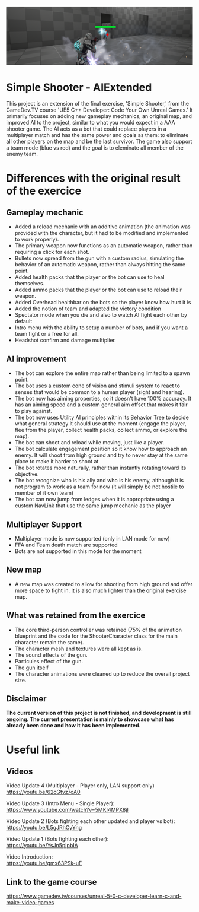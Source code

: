 ![Screenshot of the projectt](/Screenshot/ProjectHeader.png)</BR>
# Simple Shooter - AIExtended
This project is an extension of the final exercise, 'Simple Shooter,' from the GameDev.TV course 'UE5 C++ Developer: Code Your Own Unreal Games.' It primarily focuses on adding new gameplay mechanics, an original map, and improved AI to the project, similar to what you would expect in a AAA shooter game. The AI acts as a bot that could replace players in a multiplayer match and has the same power and goals as them: to eliminate all other players on the map and be the last survivor. The game also support a team mode (blue vs red) and the goal is to eleminate all member of the enemy team.

# Differences with the original result of the exercice
## Gameplay mechanic
- Added a reload mechanic with an additive animation (the animation was provided with the character, but it had to be modified and implemented to work properly).
- The primary weapon now functions as an automatic weapon, rather than requiring a click for each shot.
- Bullets now spread from the gun with a custom radius, simulating the behavior of an automatic weapon, rather than always hitting the same point.
- Added health packs that the player or the bot can use to heal themselves.
- Added ammo packs that the player or the bot can use to reload their weapon.
- Added Overhead healthbar on the bots so the player know how hurt it is
- Added the notion of team and adapted the victory condition
- Spectator mode when you die and also to watch AI fight each other by default
- Intro menu with the ability to setup a number of bots, and if you want a team fight or a free for all.
- Headshot confirm and damage multiplier.

## AI improvement
- The bot can explore the entire map rather than being limited to a spawn point.
- The bot uses a custom cone of vision and stimuli system to react to senses that would be common to a human player (sight and hearing).
- The bot now has aiming properties, so it doesn't have 100% accuracy. It has an aiming speed and a custom general aim offset that makes it fair to play against.
- The bot now uses Utility AI principles within its Behavior Tree to decide what general strategy it should use at the moment (engage the player, flee from the player, collect health packs, collect ammo, or explore the map).
- The bot can shoot and reload while moving, just like a player.
- The bot calculate engagement position so it know how to approach an enemy. It will shoot from high ground and try to never stay at the same place to make it harder to shoot at
- The bot rotates more naturally, rather than instantly rotating toward its objective.
- The bot recognize who is his ally and who is his enemy, although it is not program to work as a team for now (it will simply be not hostile to member of it own team)
- The bot can now jump from ledges when it is appropriate using a custom NavLink that use the same jump mechanic as the player

## Multiplayer Support
- Multiplayer mode is now supported (only in LAN mode for now)
- FFA and Team death match are supported
- Bots are not supported in this mode for the moment
   
## New map
- A new map was created to allow for shooting from high ground and offer more space to fight in. It is also much lighter than the original exercise map.

## What was retained from the exercice
- The core third-person controller was retained (75% of the animation blueprint and the code for the ShooterCharacter class for the main character remain the same).
- The character mesh and textures were all kept as is.
- The sound effects of the gun.
- Particules effect of the gun.
- The gun itself
- The character animations were cleaned up to reduce the overall project size.
  
## Disclaimer
<b>The current version of this project is not finished, and development is still ongoing. The current presentation is mainly to showcase what has already been done and how it has been implemented.</b>

# Useful link

## Videos 
Video Update 4 (Multiplayer - Player only, LAN support only)</br>
https://youtu.be/62cGtvz7oA0

Video Update 3 (Intro Menu - Single Player):</br>
https://www.youtube.com/watch?v=5MKI4MPX8jI

Video Update 2 (Bots fighting each other updated and player vs bot):</br>
https://youtu.be/L5gJRhCyYng</br>

Video Update 1 (Bots fighting each other):</br>
https://youtu.be/YsJn5pIpbIA</br>

Video Introduction: </br>
https://youtu.be/gmx63PSk-uE
  
## Link to the game course
https://www.gamedev.tv/courses/unreal-5-0-c-developer-learn-c-and-make-video-games
